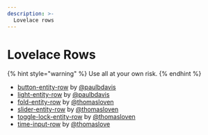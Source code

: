 ```yaml
---
description: >-
  Lovelace rows
---
```


# Lovelace Rows

{% hint style="warning" %}
Use all at your own risk.
{% endhint %}

* [button-entity-row](https://github.com/custom-cards/button-entity-row) by [@paulbdavis](https://github.com/paulbdavis)
* [light-entity-row](https://github.com/custom-cards/light-entity-row) by [@paulbdavis](https://github.com/paulbdavis)
* [fold-entity-row](https://github.com/thomasloven/lovelace-fold-entity-row) by [@thomasloven](https://github.com/thomasloven)
* [slider-entity-row](https://github.com/thomasloven/lovelace-slider-entity-row) by [@thomasloven](https://github.com/thomasloven)
* [toggle-lock-entity-row](https://github.com/thomasloven/lovelace-toggle-lock-entity-row) by [@thomasloven](https://github.com/thomasloven)
* [time-input-row](https://github.com/thomasloven/lovelace-toggle-lock-entity-row) by [@thomaslove](https://github.com/thomasloven)